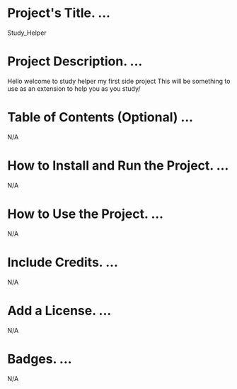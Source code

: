 # Project's Title. ...
Study_Helper

# Project Description. ...
Hello welcome to study helper my first side project This will be something to 
use as an extension to help you as you study/

# Table of Contents (Optional) ...
N/A

# How to Install and Run the Project. ...
N/A

# How to Use the Project. ...
N/A

# Include Credits. ...
N/A

# Add a License. ...
N/A

# Badges. ...
N/A
